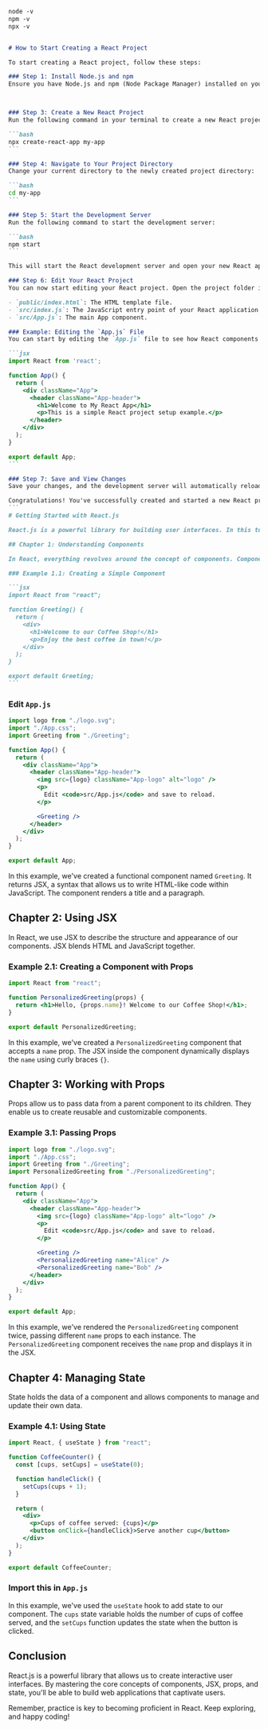 ````markdown
node -v
npm -v
npx -v


# How to Start Creating a React Project

To start creating a React project, follow these steps:

### Step 1: Install Node.js and npm
Ensure you have Node.js and npm (Node Package Manager) installed on your computer. You can download them from [Node.js official website](https://nodejs.org/).



### Step 3: Create a New React Project
Run the following command in your terminal to create a new React project. Replace `my-app` with your desired project name:

```bash
npx create-react-app my-app
```

### Step 4: Navigate to Your Project Directory
Change your current directory to the newly created project directory:

```bash
cd my-app
```

### Step 5: Start the Development Server
Run the following command to start the development server:

```bash
npm start
```

This will start the React development server and open your new React application in your default web browser at `http://localhost:3000`.

### Step 6: Edit Your React Project
You can now start editing your React project. Open the project folder in your preferred code editor (e.g., VS Code). The main files you will work with are:

- `public/index.html`: The HTML template file.
- `src/index.js`: The JavaScript entry point of your React application.
- `src/App.js`: The main App component.

### Example: Editing the `App.js` File
You can start by editing the `App.js` file to see how React components work. Open `src/App.js` and replace its content with the following:

```jsx
import React from 'react';

function App() {
  return (
    <div className="App">
      <header className="App-header">
        <h1>Welcome to My React App</h1>
        <p>This is a simple React project setup example.</p>
      </header>
    </div>
  );
}

export default App;
```

### Step 7: Save and View Changes
Save your changes, and the development server will automatically reload your application. You can now see the updated content in your browser.

Congratulations! You've successfully created and started a new React project. You can now continue building your React application by adding more components and functionality.
```
# Getting Started with React.js

React.js is a powerful library for building user interfaces. In this tutorial, we will explore the core concepts of React and learn how to create interactive web applications. Before we start, set up your React project by running `npx create-react-app react-app` in your terminal, and then navigate into your new project with `cd react-app`.

## Chapter 1: Understanding Components

In React, everything revolves around the concept of components. Components are like the building blocks that come together to form the entire application.

### Example 1.1: Creating a Simple Component

```jsx
import React from "react";

function Greeting() {
  return (
    <div>
      <h1>Welcome to our Coffee Shop!</h1>
      <p>Enjoy the best coffee in town!</p>
    </div>
  );
}

export default Greeting;
```
````

### Edit `App.js`

```jsx
import logo from "./logo.svg";
import "./App.css";
import Greeting from "./Greeting";

function App() {
  return (
    <div className="App">
      <header className="App-header">
        <img src={logo} className="App-logo" alt="logo" />
        <p>
          Edit <code>src/App.js</code> and save to reload.
        </p>

        <Greeting />
      </header>
    </div>
  );
}

export default App;
```

In this example, we've created a functional component named `Greeting`. It returns JSX, a syntax that allows us to write HTML-like code within JavaScript. The component renders a title and a paragraph.

## Chapter 2: Using JSX

In React, we use JSX to describe the structure and appearance of our components. JSX blends HTML and JavaScript together.

### Example 2.1: Creating a Component with Props

```jsx
import React from "react";

function PersonalizedGreeting(props) {
  return <h1>Hello, {props.name}! Welcome to our Coffee Shop!</h1>;
}

export default PersonalizedGreeting;
```

In this example, we've created a `PersonalizedGreeting` component that accepts a `name` prop. The JSX inside the component dynamically displays the `name` using curly braces `{}`.

## Chapter 3: Working with Props

Props allow us to pass data from a parent component to its children. They enable us to create reusable and customizable components.

### Example 3.1: Passing Props

```jsx
import logo from "./logo.svg";
import "./App.css";
import Greeting from "./Greeting";
import PersonalizedGreeting from "./PersonalizedGreeting";

function App() {
  return (
    <div className="App">
      <header className="App-header">
        <img src={logo} className="App-logo" alt="logo" />
        <p>
          Edit <code>src/App.js</code> and save to reload.
        </p>

        <Greeting />
        <PersonalizedGreeting name="Alice" />
        <PersonalizedGreeting name="Bob" />
      </header>
    </div>
  );
}

export default App;
```

In this example, we've rendered the `PersonalizedGreeting` component twice, passing different `name` props to each instance. The `PersonalizedGreeting` component receives the `name` prop and displays it in the JSX.

## Chapter 4: Managing State

State holds the data of a component and allows components to manage and update their own data.

### Example 4.1: Using State

```jsx
import React, { useState } from "react";

function CoffeeCounter() {
  const [cups, setCups] = useState(0);

  function handleClick() {
    setCups(cups + 1);
  }

  return (
    <div>
      <p>Cups of coffee served: {cups}</p>
      <button onClick={handleClick}>Serve another cup</button>
    </div>
  );
}

export default CoffeeCounter;
```

### Import this in `App.js`

In this example, we've used the `useState` hook to add state to our component. The `cups` state variable holds the number of cups of coffee served, and the `setCups` function updates the state when the button is clicked.

## Conclusion

React.js is a powerful library that allows us to create interactive user interfaces. By mastering the core concepts of components, JSX, props, and state, you'll be able to build web applications that captivate users.

Remember, practice is key to becoming proficient in React. Keep exploring, and happy coding!

```

```
